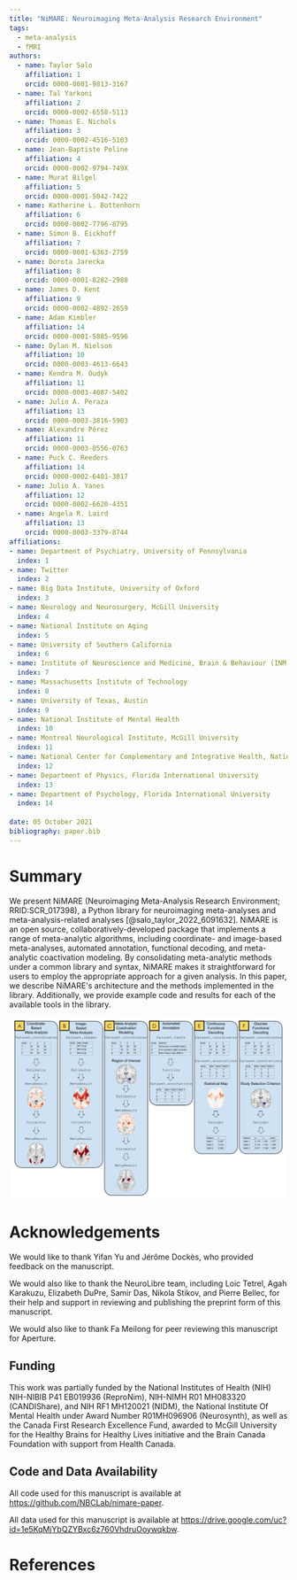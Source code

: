 ```yaml
---
title: "NiMARE: Neuroimaging Meta-Analysis Research Environment"
tags:
  - meta-analysis
  - fMRI
authors:
  - name: Taylor Salo
    affiliation: 1
    orcid: 0000-0001-9813-3167
  - name: Tal Yarkoni
    affiliation: 2
    orcid: 0000-0002-6558-5113
  - name: Thomas E. Nichols
    affiliation: 3
    orcid: 0000-0002-4516-5103
  - name: Jean-Baptiste Poline
    affiliation: 4
    orcid: 0000-0002-9794-749X
  - name: Murat Bilgel
    affiliation: 5
    orcid: 0000-0001-5042-7422
  - name: Katherine L. Bottenhorn
    affiliation: 6
    orcid: 0000-0002-7796-8795
  - name: Simon B. Eickhoff
    affiliation: 7
    orcid: 0000-0001-6363-2759
  - name: Dorota Jarecka
    affiliation: 8
    orcid: 0000-0001-8282-2988
  - name: James D. Kent
    affiliation: 9
    orcid: 0000-0002-4892-2659
  - name: Adam Kimbler
    affiliation: 14
    orcid: 0000-0001-5885-9596
  - name: Dylan M. Nielson
    affiliation: 10
    orcid: 0000-0003-4613-6643
  - name: Kendra M. Oudyk
    affiliation: 11
    orcid: 0000-0003-4087-5402
  - name: Julio A. Peraza
    affiliation: 13
    orcid: 0000-0003-3816-5903
  - name: Alexandre Pérez
    affiliation: 11
    orcid: 0000-0003-0556-0763
  - name: Puck C. Reeders
    affiliation: 14
    orcid: 0000-0002-6401-3017
  - name: Julio A. Yanes
    affiliation: 12
    orcid: 0000-0002-6620-4351
  - name: Angela R. Laird
    affiliation: 13
    orcid: 0000-0003-3379-8744
affiliations:
- name: Department of Psychiatry, University of Pennsylvania
  index: 1
- name: Twitter
  index: 2
- name: Big Data Institute, University of Oxford
  index: 3
- name: Neurology and Neurosurgery, McGill University
  index: 4
- name: National Institute on Aging
  index: 5
- name: University of Southern California
  index: 6
- name: Institute of Neuroscience and Medicine, Brain & Behaviour (INM-7), Research Centre Jülich
  index: 7
- name: Massachusetts Institute of Technology
  index: 8
- name: University of Texas, Austin
  index: 9
- name: National Institute of Mental Health
  index: 10
- name: Montreal Neurological Institute, McGill University
  index: 11
- name: National Center for Complementary and Integrative Health, National Institutes of Health
  index: 12
- name: Department of Physics, Florida International University
  index: 13
- name: Department of Psychology, Florida International University
  index: 14

date: 05 October 2021
bibliography: paper.bib
---
```


# Summary

We present NiMARE (Neuroimaging Meta-Analysis Research Environment; RRID:SCR_017398), a Python library for neuroimaging meta-analyses and meta-analysis-related analyses [@salo_taylor_2022_6091632].
NiMARE is an open source, collaboratively-developed package that implements a range of meta-analytic algorithms, including coordinate- and image-based meta-analyses, automated annotation, functional decoding, and meta-analytic coactivation modeling.
By consolidating meta-analytic methods under a common library and syntax, NiMARE makes it straightforward for users to employ the appropriate approach for a given analysis.
In this paper, we describe NiMARE's architecture and the methods implemented in the library.
Additionally, we provide example code and results for each of the available tools in the library.

![A graphical representation of tools and methods implemented in NiMARE.\label{top_level_fig}](https://raw.githubusercontent.com/NBCLab/nimare-paper/d2785c6a7a5f2690c8bf5e66568dfb65e450bc2c/content/images/figure_00.png)

# Acknowledgements

We would like to thank Yifan Yu and Jérôme Dockès, who provided feedback on the manuscript.

We would also like to thank the NeuroLibre team, including Loic Tetrel, Agah Karakuzu, Elizabeth DuPre, Samir Das, Nikola Stikov, and Pierre Bellec, for their help and support in reviewing and publishing the preprint form of this manuscript.

We would also like to thank Fa Meilong for peer reviewing this manuscript for Aperture.

## Funding

This work was partially funded by the National Institutes of Health (NIH) NIH-NIBIB P41 EB019936 (ReproNim), NIH-NIMH R01 MH083320 (CANDIShare), and NIH RF1 MH120021 (NIDM), the National Institute Of Mental Health under Award Number R01MH096906 (Neurosynth), as well as the Canada First Research Excellence Fund, awarded to McGill University for the Healthy Brains for Healthy Lives initiative and the Brain Canada Foundation with support from Health Canada.

## Code and Data Availability

All code used for this manuscript is available at https://github.com/NBCLab/nimare-paper.

All data used for this manuscript is available at https://drive.google.com/uc?id=1e5KqMjYbQZYBxc6z760VhdruOoywqkbw.


# References
